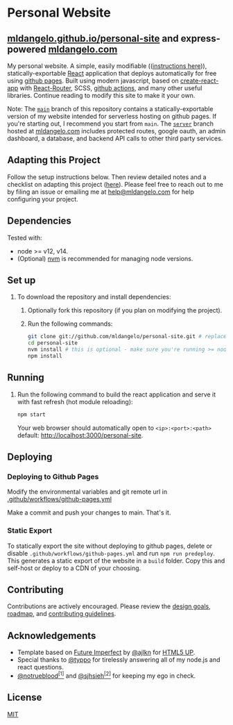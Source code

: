 # Personal Website

## [mldangelo.github.io/personal-site](https://mldangelo.github.io/personal-site/) and express-powered [mldangelo.com](http://mldangelo.com)

My personal website. A simple, easily modifiable (([instructions here](./docs/adapting.md))), statically-exportable [React](https://reactjs.org/) application that deploys automatically for free using [github pages](https://pages.github.com/). Built using modern javascript, based on [create-react-app](https://github.com/facebook/create-react-app) with [React-Router](https://reactrouter.com/), SCSS, [github actions](https://github.com/features/actions), and many other useful libraries. Continue reading to modify this site to make it your own.

Note: The [`main`](https://github.com/mldangelo/personal-site/tree/main) branch of this repository contains a statically-exportable version of my website intended for serverless hosting on github pages. If you're starting out, I recommend you start from `main`. The [`server`](https://github.com/mldangelo/personal-site/tree/server) branch hosted at [mldangelo.com](https://mldangelo.com) includes protected routes, google oauth, an admin dashboard, a database, and backend API calls to other third party services.

## Adapting this Project

Follow the setup instructions below. Then review detailed notes and a checklist on adapting this project ([here](./docs/adapting.md)). Please feel free to reach out to me by filing an issue or emailing me at [help@mldangelo.com](mailto:help@mldangelo.com) for help configuring your project.

## Dependencies

Tested with:

* node >= v12, v14.
* (Optional) [nvm](https://github.com/nvm-sh/nvm#installing-and-updating) is recommended for managing node versions.

## Set up

1. To download the repository and install dependencies:
    1. Optionally fork this repository (if you plan on modifying the project).
    2. Run the following commands:

        ```bash
        git clone git://github.com/mldangelo/personal-site.git # replace [mldangelo] with your github username if you forked first.
        cd personal-site
        nvm install # this is optional - make sure you're running >= node 12 with `node --version`
        npm install
        ```

## Running

1. Run the following command to build the react application and serve it with fast refresh (hot module reloading):

    ```bash
    npm start
    ```

    Your web browser should automatically open to `<ip>:<port>:<path>` default: [http://localhost:3000/personal-site](http://localhost:3000/personal-site).

## Deploying

### Deploying to Github Pages

Modify the environmental variables and git remote url in [.github/workflows/github-pages.yml](.github/workflows/github-pages.yml)

Make a commit and push your changes to main. That's it.

### Static Export

To statically export the site without deploying to github pages, delete or disable `.github/workflows/github-pages.yml` and run `npm run predeploy`. This generates a static export of the website in a `build` folder. Copy this and self-host or deploy to a CDN of your choosing.

## Contributing

Contributions are actively encouraged. Please review the [design goals](./docs/design-goals.md), [roadmap](./docs/roadmap.md), and [contributing guidelines](./docs/contributing.md).

## Acknowledgements

* Template based on [Future Imperfect](https://html5up.net/future-imperfect) by [@ajlkn](https://github.com/ajlkn) for [HTML5 UP](html5up.net).
* Special thanks to [@typpo](https://github.com/typpo) for tirelessly answering all of my node.js and react questions.
* [@notrueblood](https://github.com/notrueblood)[<sup>[1]</sup>](https://github.com/mldangelo/personal-site/pull/218) and [@sjhsieh](https://github.com/sjhsieh)[<sup>[2]</sup>](https://github.com/mldangelo/personal-site/issues/168) for keeping my ego in check.

## License

[MIT](https://github.com/mldangelo/personal-site/blob/main/docs/LICENSE)
